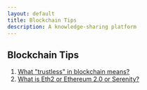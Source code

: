 ```yaml
---
layout: default
title: Blockchain Tips
description: A knowledge-sharing platform
---
```


## Blockchain Tips

1. [What "trustless" in blockchain means?](tip1.md)
2. [What is Eth2 or Ethereum 2.0 or Serenity?](tip2.md)
